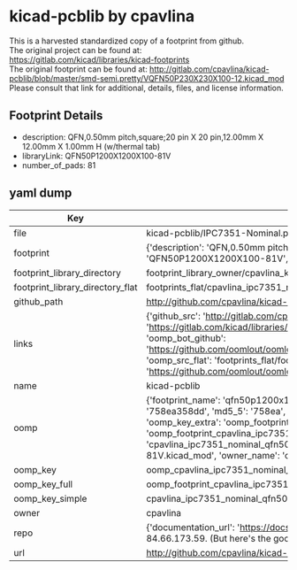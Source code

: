 # kicad-pcblib by cpavlina  
This is a harvested standardized copy of a footprint from github.  
The original project can be found at:  
https://gitlab.com/kicad/libraries/kicad-footprints  
The original footprint can be found at:
http://gitlab.com/cpavlina/kicad-pcblib/blob/master/smd-semi.pretty/VQFN50P230X230X100-12.kicad_mod
Please consult that link for additional, details, files, and license information.  
## Footprint Details
* description: QFN,0.50mm pitch,square;20 pin X 20 pin,12.00mm X 12.00mm X 1.00mm H (w/thermal tab)  
* libraryLink: QFN50P1200X1200X100-81V  
* number_of_pads: 81  
## yaml dump  
| Key | Value |  
| --- | --- |  
| file | kicad-pcblib/IPC7351-Nominal.pretty/QFN50P1200X1200X100-81V.kicad_mod |  
| footprint | {'description': 'QFN,0.50mm pitch,square;20 pin X 20 pin,12.00mm X 12.00mm X 1.00mm H (w/thermal tab)', 'libraryLink': 'QFN50P1200X1200X100-81V', 'number_of_pads': 81} |  
| footprint_library_directory | footprint_library_owner/cpavlina_kicad-pcblib |  
| footprint_library_directory_flat | footprints_flat/cpavlina_ipc7351_nominal_qfn50p1200x1200x100_81v/working |  
| github_path | http://github.com/cpavlina/kicad-pcblib/blob/master/IPC7351-Nominal.pretty/QFN50P1200X1200X100-81V.kicad_mod |  
| links | {'github_src': 'http://gitlab.com/cpavlina/kicad-pcblib/blob/master/smd-semi.pretty/VQFN50P230X230X100-12.kicad_mod', 'github_src_repo': 'https://gitlab.com/kicad/libraries/kicad-footprints', 'oomp_bot': 'footprints/cpavlina_ipc7351_nominal_qfn50p1200x1200x100_81v/working', 'oomp_bot_github': 'https://github.com/oomlout/oomlout_oomp_footprint_bot/tree/main/footprints/cpavlina_ipc7351_nominal_qfn50p1200x1200x100_81v/working', 'oomp_src_flat': 'footprints_flat/footprints_flat/cpavlina_ipc7351_nominal_qfn50p1200x1200x100_81v/working', 'oomp_src_flat_github': 'https://github.com/oomlout/oomlout_oomp_footprint_src/tree/main/footprints_flat/cpavlina_ipc7351_nominal_qfn50p1200x1200x100_81v/working'} |  
| name | kicad-pcblib |  
| oomp | {'footprint_name': 'qfn50p1200x1200x100_81v', 'library_name': 'ipc7351_nominal', 'md5': '758ea358dde16649e36ff8f88d9ded17', 'md5_10': '758ea358dd', 'md5_5': '758ea', 'md5_6': '758ea3', 'oomp_key': 'oomp_cpavlina_ipc7351_nominal_qfn50p1200x1200x100_81v', 'oomp_key_extra': 'oomp_footprint_cpavlina_ipc7351_nominal_qfn50p1200x1200x100_81v', 'oomp_key_full': 'oomp_footprint_cpavlina_ipc7351_nominal_qfn50p1200x1200x100_81v_758ea3', 'oomp_key_simple': 'cpavlina_ipc7351_nominal_qfn50p1200x1200x100_81v', 'original_filename': 'kicad-pcblib/IPC7351-Nominal.pretty/QFN50P1200X1200X100-81V.kicad_mod', 'owner_name': 'cpavlina'} |  
| oomp_key | oomp_cpavlina_ipc7351_nominal_qfn50p1200x1200x100_81v |  
| oomp_key_full | oomp_footprint_cpavlina_ipc7351_nominal_qfn50p1200x1200x100_81v |  
| oomp_key_simple | cpavlina_ipc7351_nominal_qfn50p1200x1200x100_81v |  
| owner | cpavlina |  
| repo | {'documentation_url': 'https://docs.github.com/rest/overview/resources-in-the-rest-api#rate-limiting', 'message': "API rate limit exceeded for 84.66.173.59. (But here's the good news: Authenticated requests get a higher rate limit. Check out the documentation for more details.)"} |  
| url | http://github.com/cpavlina/kicad-pcblib |  

